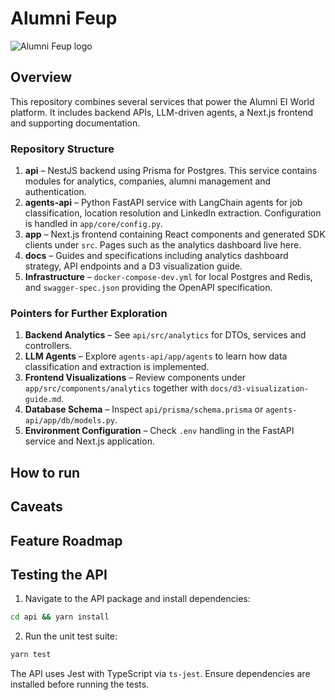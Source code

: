 # Alumni Feup

![Alumni Feup logo](https://github.com/user-attachments/assets/30b40ad6-b9af-477b-ba25-41d52922434f)

## Overview

This repository combines several services that power the Alumni EI World
platform. It includes backend APIs, LLM-driven agents, a Next.js frontend and
supporting documentation.

### Repository Structure

1. **api** – NestJS backend using Prisma for Postgres. This service contains
   modules for analytics, companies, alumni management and authentication.
2. **agents-api** – Python FastAPI service with LangChain agents for job
   classification, location resolution and LinkedIn extraction. Configuration is
   handled in `app/core/config.py`.
3. **app** – Next.js frontend containing React components and generated SDK
   clients under `src`. Pages such as the analytics dashboard live here.
4. **docs** – Guides and specifications including analytics dashboard strategy,
   API endpoints and a D3 visualization guide.
5. **Infrastructure** – `docker-compose-dev.yml` for local Postgres and Redis,
   and `swagger-spec.json` providing the OpenAPI specification.

### Pointers for Further Exploration

1. **Backend Analytics** – See `api/src/analytics` for DTOs, services and
   controllers.
2. **LLM Agents** – Explore `agents-api/app/agents` to learn how data
   classification and extraction is implemented.
3. **Frontend Visualizations** – Review components under
   `app/src/components/analytics` together with `docs/d3-visualization-guide.md`.
4. **Database Schema** – Inspect `api/prisma/schema.prisma` or
   `agents-api/app/db/models.py`.
5. **Environment Configuration** – Check `.env` handling in the FastAPI service
   and Next.js application.

## How to run

<!-- TODO: Write this section -->

## Caveats

## Feature Roadmap

## Testing the API

1. Navigate to the API package and install dependencies:

```bash
cd api && yarn install
```

2. Run the unit test suite:

```bash
yarn test
```

The API uses Jest with TypeScript via `ts-jest`. Ensure dependencies are installed before running the tests.
